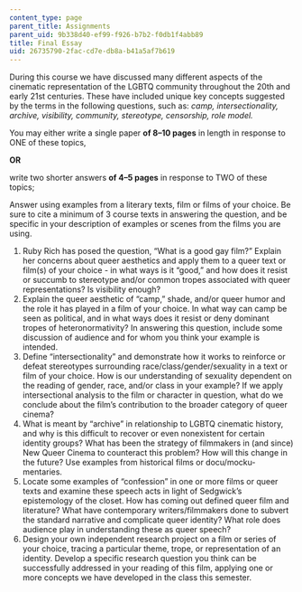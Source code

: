 ```yaml
---
content_type: page
parent_title: Assignments
parent_uid: 9b338d40-ef99-f926-b7b2-f0db1f4abb89
title: Final Essay
uid: 26735790-2fac-cd7e-db8a-b41a5af7b619
---
```


During this course we have discussed many different aspects of the cinematic representation of the LGBTQ community throughout the 20th and early 21st centuries. These have included unique key concepts suggested by the terms in the following questions, such as: _camp, intersectionality, archive, visibility, community, stereotype, censorship, role model._

You may either write a single paper **of 8–10 pages** in length in response to ONE of these topics,

**OR**

write two shorter answers **of 4–5 pages** in response to TWO of these topics;

Answer using examples from a literary texts, film or films of your choice. Be sure to cite a minimum of 3 course texts in answering the question, and be specific in your description of examples or scenes from the films you are using.

1.  Ruby Rich has posed the question, “What is a good gay film?” Explain her concerns about queer aesthetics and apply them to a queer text or film(s) of your choice - in what ways is it “good,” and how does it resist or succumb to stereotype and/or common tropes associated with queer representations? Is visibility enough?
2.  Explain the queer aesthetic of “camp,” shade, and/or queer humor and the role it has played in a film of your choice. In what way can camp be seen as political, and in what ways does it resist or deny dominant tropes of heteronormativity? In answering this question, include some discussion of audience and for whom you think your example is intended.
3.  Define “intersectionality” and demonstrate how it works to reinforce or defeat stereotypes surrounding race/class/gender/sexuality in a text or film of your choice. How is our understanding of sexuality dependent on the reading of gender, race, and/or class in your example? If we apply intersectional analysis to the film or character in question, what do we conclude about the film’s contribution to the broader category of queer cinema?
4.  What is meant by “archive” in relationship to LGBTQ cinematic history, and why is this difficult to recover or even nonexistent for certain identity groups? What has been the strategy of filmmakers in (and since) New Queer Cinema to counteract this problem? How will this change in the future? Use examples from historical films or docu/mocku-mentaries.
5.  Locate some examples of “confession” in one or more films or queer texts and examine these speech acts in light of Sedgwick’s epistemology of the closet. How has coming out defined queer film and literature? What have contemporary writers/filmmakers done to subvert the standard narrative and complicate queer identity? What role does audience play in understanding these as queer speech?
6.  Design your own independent research project on a film or series of your choice, tracing a particular theme, trope, or representation of an identity. Develop a specific research question you think can be successfully addressed in your reading of this film, applying one or more concepts we have developed in the class this semester.